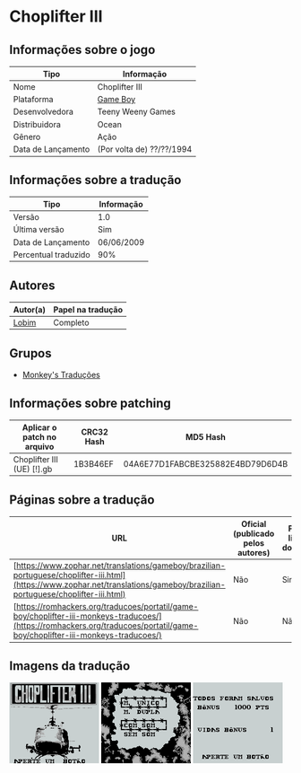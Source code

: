# Choplifter III

## Informações sobre o jogo

| Tipo | Informação |
| ----------- | ----------- |
| Nome | Choplifter III |
| Plataforma | [Game Boy](../) |
| Desenvolvedora | Teeny Weeny Games |
| Distribuidora | Ocean |
| Gênero | Ação |
| Data de Lançamento | (Por volta de) ??/??/1994 |

## Informações sobre a tradução

| Tipo | Informação |
| ----------- | ----------- |
| Versão | 1\.0 |
| Última versão | Sim |
| Data de Lançamento | 06/06/2009 |
| Percentual traduzido | 90% |

## Autores

| Autor(a) | Papel na tradução |
| ----------- | ----------- |
| [Lobim](../../../autores/lobim/) | Completo |

## Grupos

* [Monkey's Traduções](../../../grupos/monkeys-traducoes/)

## Informações sobre patching

| Aplicar o patch no arquivo | CRC32 Hash | MD5 Hash |
| ----------- | ----------- | ----------- |
| Choplifter III \(UE\) \[\!\]\.gb | 1B3B46EF | 04A6E77D1FABCBE325882E4BD79D6D4B |

## Páginas sobre a tradução

| URL | Oficial (publicado pelos autores) | Possuí link de download |
| ----------- | ----------- | ----------- |
| [https://www.zophar.net/translations/gameboy/brazilian-portuguese/choplifter-iii.html](https://www.zophar.net/translations/gameboy/brazilian-portuguese/choplifter-iii.html) | Não | Sim |
| [https://romhackers.org/traducoes/portatil/game-boy/choplifter-iii-monkeys-traducoes/](https://romhackers.org/traducoes/portatil/game-boy/choplifter-iii-monkeys-traducoes/) | Não | Não |

## Imagens da tradução

![Imagem de exemplo da tradução 1](1.png)
![Imagem de exemplo da tradução 2](2.png)
![Imagem de exemplo da tradução 3](3.png)